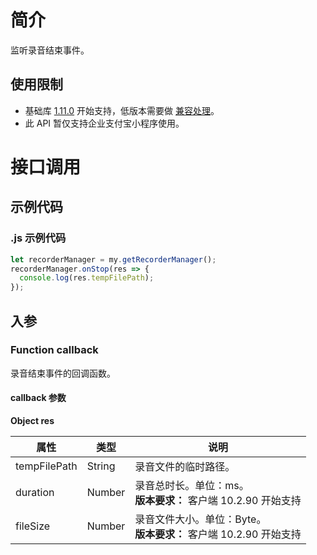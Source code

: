 # 简介

监听录音结束事件。

## 使用限制

- 基础库 [1.11.0](https://opendocs.alipay.com/mini/framework/lib) 开始支持，低版本需要做 [兼容处理](https://docs.alipay.com/mini/framework/compatibility)。
- 此 API 暂仅支持企业支付宝小程序使用。

# 接口调用

## 示例代码

### .js 示例代码

```javascript
let recorderManager = my.getRecorderManager();
recorderManager.onStop(res => {
  console.log(res.tempFilePath);
});
```

## 入参

### Function callback

录音结束事件的回调函数。

#### callback 参数

**Object res**

| **属性**     | **类型** | **说明**            |
| ------------ | -------- | -------------------- |
| tempFilePath | String   | 录音文件的临时路径。 |
| duration | Number   | 录音总时长。单位：ms。<br/> **版本要求：** 客户端 10.2.90 开始支持 <br/>|
| fileSize | Number   | 录音文件大小。单位：Byte。<br/> **版本要求：** 客户端 10.2.90 开始支持 <br/> |
